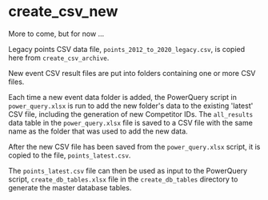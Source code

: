 # create_csv_new

More to come, but for now ...


Legacy points CSV data file, `points_2012_to_2020_legacy.csv`, is copied here from `create_csv_archive`.

New event CSV result files are put into folders containing one or more CSV files.

Each time a new event data folder is added, the PowerQuery script in `power_query.xlsx` is run
to add the new folder's data to the existing 'latest' CSV file, including the generation of new Competitor IDs.
The `all_results` data table in the `power_query.xlsx` file is saved to a CSV file with the same name as
the folder that was used to add the new data.

After the new CSV file has been saved from the `power_query.xlsx` script, it is copied to the file, `points_latest.csv`.

The `points_latest.csv` file can then be used as input to the PowerQuery script, `create_db_tables.xlsx` file
in the `create_db_tables` directory to generate the master database tables.
